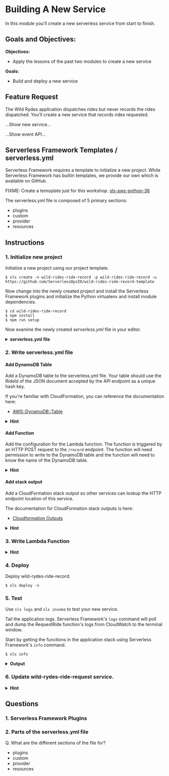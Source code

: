 # Building A New Service

In this module you'll create a new serverless service from start to finish.

## Goals and Objectives:

**Objectives:**
* Apply the lessons of the past two modules to create a new service

**Goals:**
* Build and deploy a new service

## Feature Request
The Wild Rydes application dispatches rides but never records the rides dispatched. You'll create a new service that records rides requested.

...Show new service...

...Show event API...

## Serverless Framework Templates / serverless.yml

Serverless Framework requires a template to initialize a new project. While Serverless Framework has builtin templates, we provide our own which is available on GitHub.

FIXME: Create a temoplate just for this workshop.
[sls-aws-python-36](https://github.com/ServerlessOpsIO/sls-aws-python-36)

The serverless.yml file is composed of 5 primary sections:
* plugins
* custom
* provider
* resources


## Instructions

### 1. Initialize new project

Initialize a new project using our project template.

```
$ sls create -n wild-rides-ride-record -p wild-rides-ride-record -u https://github.com/ServerlessOpsIO/wild-rides-ride-record-template
```

Now change into the newly created project and install the Serverless Framework plugins and initialize the Python virtualenv and install module dependencies.

```
$ cd wild-rides-ride-record
$ npm install
$ npm run setup
```

Now examine the newly created _serverless.yml_ file in your editor.
<details>
<summary><strong>serverless.yml file</strong></summary>
<p>

```yaml
service: wild-rides-ride-record

plugins:
  - serverless-python-requirements


custom:


provider:
  name: aws
  runtime: python3.6
  stage: "${opt:stage, env:SLS_STAGE, 'dev'}"
  profile: "${opt:aws-profile, env:AWS_PROFILE, env:AWS_DEFAULT_PROFILE, 'default'}"
  environment:
    LOG_LEVEL: "${env:LOG_LEVEL, 'INFO'}"


functions:
  PostRideRecord:
    handler: handlers/action.handler
    description: "Create Ride Record In Table"
    memorySize: 128
    timeout: 30

resources:
  Resources:
    RideRecordTable:
      Type: AWS::DynamoDB::Table

  Outputs:
    RideRecordUrl:

```
</p>
</details>

### 2. Write serverless.yml file

#### Add DynamoDB Table
Add a DynamoDB table to the serverless.yml file. Your table should use the RideId of the JSON document accepted by the API endpoint as a unique hash key.

If you're familiar with CloudFormation, you can reference the documentation here:
* [AWS::DynamoDB::Table](https://docs.aws.amazon.com/AWSCloudFormation/latest/UserGuide/aws-resource-dynamodb-table.html)

<details>
<summary><strong>Hint</strong></summary>
<p>

```yaml
custom:
  # Add the key below to this section of the file.
  ddb_table_hash_key: 'RideId'

```

```yaml
resources:
  Resources:
    RideRecordTable:
      Type: AWS::DynamoDB::Table
      Properties:
        AttributeDefinitions:
          - AttributeName: ${self:custom.ddb_table_hash_key}
            AttributeType: S
        KeySchema:
          - AttributeName: ${self:custom.ddb_table_hash_key}
            KeyType: HASH
        ProvisionedThroughput:
          ReadCapacityUnits: 5
          WriteCapacityUnits: 5
```
</p>
</details>

#### Add Function

Add the configuration for the Lambda function. The function is triggered by an HTTP POST request to the `/record` endpoint. The function will need permission to write to the DynamoDB table and the function will need to know the name of the DynamoDB table.

<details>
<summary><strong>Hint</strong></summary>
<p>

```yaml
provider:
  name: aws
  runtime: python3.6
  stage: "${opt:stage, env:SLS_STAGE, 'dev'}"
  profile: "${opt:aws-profile, env:AWS_PROFILE, env:AWS_DEFAULT_PROFILE, 'default'}"
  environment:
    LOG_LEVEL: "${env:LOG_LEVEL, 'INFO'}"
  iamRoleStatements:
    - Effect: Allow
      Action:
        - dynamodb:PutItem
      Resource:
        Fn::GetAtt:
          - RideRecordTable
          - Arn

functions:
  PostRideRecord:
    handler: handlers/post_ride_record.handler
    description: "Create Ride Record In Table"
    memorySize: 128
    timeout: 30
    environment:
      DDB_TABLE_NAME:
        Ref: RideRecordTable
    events:
      - http:
          method: POST
          path: /record
```

</p>
</details>

#### Add stack output
Add a CloudFormation stack output so other services can lookup the HTTP endpoint location of this service.

The documentation for CloudFormation stack outputs is here:
* [Cloudformation Outputs](https://docs.aws.amazon.com/AWSCloudFormation/latest/UserGuide/outputs-section-structure.html)

<details>
<summary><strong>Hint</strong></summary>
<p>

```yaml
  Outputs:
    RideRecordUrl:
      Description: "URL of service"
      Value:
        Fn::Join:
          - ""
          - - "https://"
            - Ref: ApiGatewayRestApi
            - ".execute-api."
            - Ref: AWS::Region
            - ".amazonaws.com/${self:custom.stage}"
            - "/record"
      Export:
        Name: "${self:service}-${self:provider.stage}-RideRecordUrl"
```

</p>
</details>

### 3. Write Lambda Function


<details>
<summary><strong>Hint</strong></summary>
<p>

```python
'''Put ride record'''

import json
import logging
import os

import boto3

log_level = os.environ.get('LOG_LEVEL', 'INFO')
logging.root.setLevel(logging.getLevelName(log_level))  # type: ignore
_logger = logging.getLogger(__name__)

# DynamoDB
DDB_TABLE_NAME = os.environ.get('DDB_TABLE_NAME')
DDB_TABLE_HASH_KEY = os.environ.get('DDB_TABLE_HASH_KEY')
dynamodb = boto3.resource('dynamodb')
DDT = dynamodb.Table(DDB_TABLE_NAME)


def _get_body_from_event(event):
    '''Get data from event body'''
    return json.loads(event.get('body'))


def _put_ride_record(ride_record):
    '''Put record item'''
    DDT.put_item(
        TableName=DDB_TABLE_NAME,
        Item=ride_record
    )


def handler(event, context):
    '''Function entry'''
    _logger.debug('Event received: {}'.format(json.dumps(event)))

    ride_record = _get_body_from_event(event)
    _put_ride_record(ride_record)

    resp = {
        'statusCode': 201,
        'body': json.dumps({'success': True})
    }
    _logger.debug('Response: {}'.format(json.dumps(resp)))
    return resp

```
</p>
</details>


### 4. Deploy
Deploy wild-rydes-ride-record.

```
$ sls deploy -v
```

### 5. Test
Use `sls logs` and `sls invoke` to test your new service.

Tail the application logs. Serverless Framework's `logs` command will poll and dump the RequestRide function's logs from CloudWatch to the terminal window.

Start by getting the functions in the application stack using Serverless Framework's `info` command.

```
$ sls info
```


<details>
<summary><strong>Output</strong></summary>
<p>

```
Service Information
service: wild-rydes-ride-record
stage: dev
region: us-east-1
stack: wild-rydes-ride-record-dev
api keys:
  None
endpoints:
  POST - https://wrqjqpc28d.execute-api.us-east-1.amazonaws.com/dev/record
functions:
  PostRideRecord: wild-rydes-ride-record-dev-PostRideRecord

Stack Outputs
PostRideRecordLambdaFunctionQualifiedArn: arn:aws:lambda:us-east-1:144121712529:function:wild-rydes-ride-record-dev-PostRideRecord:7
RideRecordUrl: https://wrqjqpc28d.execute-api.us-east-1.amazonaws.com/dev/record
ServiceEndpoint: https://wrqjqpc28d.execute-api.us-east-1.amazonaws.com/dev
ServerlessDeploymentBucketName: wild-rydes-ride-record-d-serverlessdeploymentbuck-1jc157gnh1ebi
```
</p>
</details>

### 6. Update wild-rydes-ride-request service.

<details>
<summary><strong>Hint</strong></summary>
<p>

```yaml
```

</p>
</details>


## Questions

### 1. Serverless Framework Plugins

### 2. Parts of the serverless.yml file

Q. What are the different sections of the file for?

* plugins
* custom
* provider
* resources


